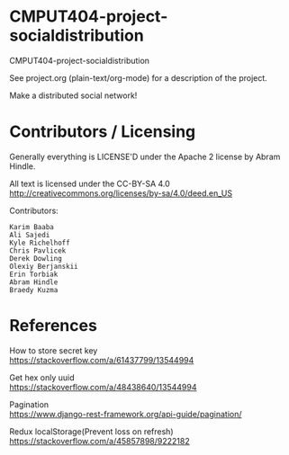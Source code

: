 CMPUT404-project-socialdistribution
===================================

CMPUT404-project-socialdistribution

See project.org (plain-text/org-mode) for a description of the project.

Make a distributed social network!

Contributors / Licensing
========================

Generally everything is LICENSE'D under the Apache 2 license by Abram Hindle.

All text is licensed under the CC-BY-SA 4.0 http://creativecommons.org/licenses/by-sa/4.0/deed.en_US

Contributors:

    Karim Baaba
    Ali Sajedi
    Kyle Richelhoff
    Chris Pavlicek
    Derek Dowling
    Olexiy Berjanskii
    Erin Torbiak
    Abram Hindle
    Braedy Kuzma

# References

How to store secret key  
https://stackoverflow.com/a/61437799/13544994

Get hex only uuid  
https://stackoverflow.com/a/48438640/13544994

Pagination  
https://www.django-rest-framework.org/api-guide/pagination/

Redux localStorage(Prevent loss on refresh)  
https://stackoverflow.com/a/45857898/9222182
